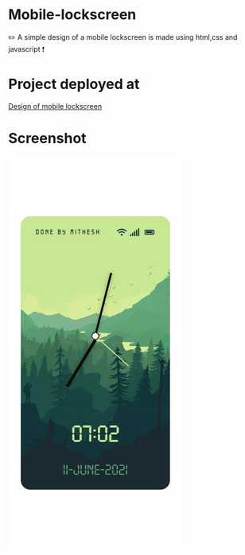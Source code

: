 # Mobile-lockscreen
✏️ A simple design of a mobile lockscreen is made using html,css and javascript ❗


# Project deployed at
<a href="https://mithesh14.github.io/Mobile-lockscreen/">Design of mobile lockscreen</a>
# Screenshot

![screenshots](https://github.com/Mithesh14/Mobile-lockscreen/blob/main/images/image.jpg)



